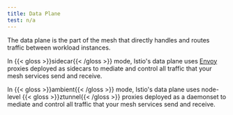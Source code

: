 ```yaml
---
title: Data Plane
test: n/a
---
```


The data plane is the part of the mesh that directly handles and routes traffic between workload instances.

In {{< gloss >}}sidecar{{< /gloss >}} mode, Istio's data plane uses [Envoy](/docs/reference/glossary/#envoy) proxies deployed as sidecars to mediate and control all traffic that your mesh services send and receive.

In {{< gloss >}}ambient{{< /gloss >}} mode, Istio's data plane uses node-level {{< gloss >}}ztunnel{{< /gloss >}} proxies deployed as a daemonset to mediate and control all traffic that your mesh services send and receive.
